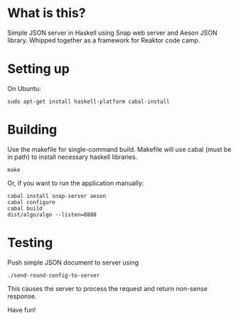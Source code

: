 # What is this?

Simple JSON server in Haskell using Snap web server and Aeson JSON library. Whipped together as a framework for Reaktor code camp.

# Setting up

On Ubuntu:

    sudo apt-get install haskell-platform cabal-install

# Building

Use the makefile for single-command build. Makefile will use cabal (must be in path) to install necessary haskell libraries.

    make

Or, if you want to run the application manually:

    cabal install snap-server aeson
    cabal configure
    cabal build
    dist/algo/algo --listen=8888

# Testing

Push simple JSON document to server using

    ./send-round-config-to-server

This causes the server to process the request and return non-sense response.

Have fun!

